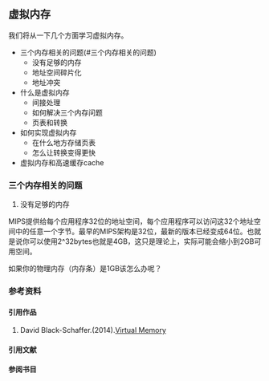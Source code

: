## 虚拟内存

我们将从一下几个方面学习虚拟内存。

- 三个内存相关的问题(#三个内存相关的问题)
  - 没有足够的内存
  - 地址空间碎片化
  - 地址冲突
- 什么是虚拟内存
  - 间接处理
  - 如何解决三个内存问题
  - 页表和转换
- 如何实现虚拟内存
  - 在什么地方存储页表
  - 怎么让转换变得更快
- 虚拟内存和高速缓存cache


### 三个内存相关的问题

1. 没有足够的内存

MIPS提供给每个应用程序32位的地址空间，每个应用程序可以访问这32个地址空间中的任意一个字节。最早的MIPS架构是32位，最新的版本已经变成64位。也就是说你可以使用2^32bytes也就是4GB，这只是理论上，实际可能会缩小到2GB可用空间。

如果你的物理内存（内存条）是1GB该怎么办呢？


### 参考资料

#### 引用作品

1. David Black-Schaffer.(2014).[Virtual Memory](https://www.youtube.com/watch?v=qcBIvnQt0Bw&index=1&list=PLiwt1iVUib9s2Uo5BeYmwkDFUh70fJPxX)

#### 引用文献
#### 参阅书目
